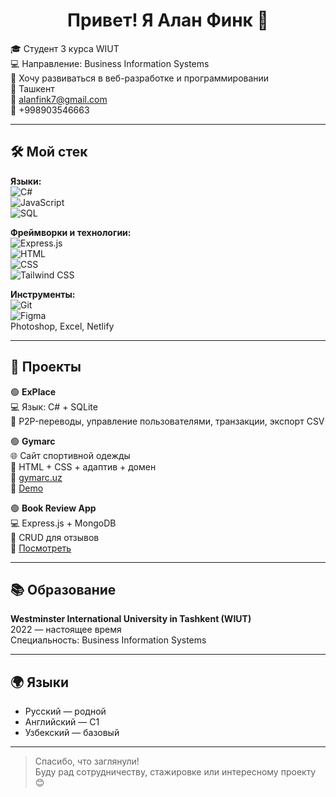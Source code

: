 <h1 align="center">Привет! Я Алан Финк 👋</h1>

🎓 Студент 3 курса WIUT  
💻 Направление: Business Information Systems  
🚀 Хочу развиваться в веб-разработке и программировании  
📍 Ташкент  
📧 alanfink7@gmail.com  
📱 +998903546663

---

## 🛠️ Мой стек

**Языки:**  
![C#](https://img.shields.io/badge/-C%23-239120?style=flat&logo=c-sharp&logoColor=white)  
![JavaScript](https://img.shields.io/badge/-JavaScript-F7DF1E?style=flat&logo=javascript&logoColor=black)  
![SQL](https://img.shields.io/badge/-SQL-4479A1?style=flat&logo=postgresql&logoColor=white)

**Фреймворки и технологии:**  
![Express.js](https://img.shields.io/badge/-Express.js-000000?style=flat&logo=express&logoColor=white)  
![HTML](https://img.shields.io/badge/-HTML5-E34F26?style=flat&logo=html5&logoColor=white)  
![CSS](https://img.shields.io/badge/-CSS3-1572B6?style=flat&logo=css3&logoColor=white)  
![Tailwind CSS](https://img.shields.io/badge/-Tailwind-06B6D4?style=flat&logo=tailwind-css)

**Инструменты:**  
![Git](https://img.shields.io/badge/-Git-F05032?style=flat&logo=git&logoColor=white)  
![Figma](https://img.shields.io/badge/-Figma-F24E1E?style=flat&logo=figma&logoColor=white)  
Photoshop, Excel, Netlify

---

## 📌 Проекты

🟢 **ExPlace**  
💻 Язык: C# + SQLite  
🔹 P2P-переводы, управление пользователями, транзакции, экспорт CSV

🟢 **Gymarc**  
🌐 Сайт спортивной одежды  
🔹 HTML + CSS + адаптив + домен  
🔗 [gymarc.uz](https://gymarc.uz)  
🔗 [Demo](https://gymarcdemo.netlify.app)

🟢 **Book Review App**  
💻 Express.js + MongoDB  
🔹 CRUD для отзывов  
🔗 [Посмотреть](https://zero0019158-1.onrender.com)

---

## 📚 Образование

**Westminster International University in Tashkent (WIUT)**  
2022 — настоящее время  
Специальность: Business Information Systems

---

## 🌍 Языки

- Русский — родной  
- Английский — C1  
- Узбекский — базовый

---

> Спасибо, что заглянули!  
> Буду рад сотрудничеству, стажировке или интересному проекту 😊
